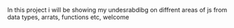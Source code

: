 In this project i will be showing my undesrabdibg on diffrent areas of js from data types, arrats, functions etc, welcome

